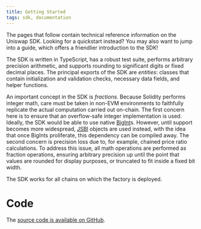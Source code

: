 ```yaml
---
title: Getting Started
tags: sdk, documentation
---
```


The pages that follow contain technical reference information on the Uniswap SDK. Looking for a <Link to='/docs/v2/javascript-SDK/quick-start'>quickstart</Link> instead? You may also want to jump into a <Link to='/docs/v2/javascript-SDK/fetching-data'>guide</Link>, which offers a friendlier introduction to the SDK!

The SDK is written in TypeScript, has a robust test suite, performs arbitrary precision arithmetic, and supports rounding to significant digits or fixed decimal places. The principal exports of the SDK are _entities_: classes that contain initialization and validation checks, necessary data fields, and helper functions.

An important concept in the SDK is _fractions_. Because Solidity performs integer math, care must be taken in non-EVM environments to faithfully replicate the actual computation carried out on-chain. The first concern here is to ensure that an overflow-safe integer implementation is used. Ideally, the SDK would be able to use native [BigInt](https://developer.mozilla.org/en-US/docs/Web/JavaScript/Reference/Global_Objects/BigInt)s. However, until support becomes more widespread, [JSBI](https://github.com/GoogleChromeLabs/jsbi) objects are used instead, with the idea that once BigInts proliferate, this dependency can be compiled away. The second concern is precision loss due to, for example, chained price ratio calculations. To address this issue, all math operations are performed as fraction operations, ensuring arbitrary precision up until the point that values are rounded for display purposes, or truncated to fit inside a fixed bit width.

The SDK works for all chains on which the <Link to='/docs/v2/smart-contracts/factory#address'>factory</Link> is deployed.

# Code

The [source code is available on GitHub](https://github.com/Uniswap/uniswap-sdk).


